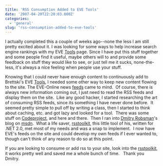```yaml
---
title: 'RSS Consumption Added to EVE Tools'
date: '2007-04-20T22:20:03.000Z'
categories:
  - 'general'
slug: 'rss-consumption-added-to-eve-tools'
---
```


I actually completed this a couple of weeks ago--none the less I am still pretty excited about it. I was looking for some ways to help increase search engine rankings with my EVE [Tools](http://eve.brettski.com) page. Since I have put this stuff together and some people find it useful, maybe others will to and provide some feedback on stuff they would like to see, or just tell me it sucks, none-the-less, it's always a nice feeling when people use your stuff.

Knowing that I could never have enough content to continuously add to Brettski's EVE [Tools](http://eve.brettski.com), I needed some other way to keep new content flowing to the site. The EVE-Online news [feeds](http://myeve.eve-online.com/feed/) came to mind.  Of course, there is always new information coming out, I just need to read the RSS feeds and display them on the site.  Like any good hacker, I started researching the art of consuming RSS feeds, since its something I have never done before.  It seemed pretty simple to pull off by writing a class, then I started to think about caching, etc. and got lazy and looked for a tool.  There was some stuff on [Codeproject](http://codeproject.com), and here and there.  Then I ran into [Dmitry Robsman](http://blogs.msdn.com/dmitryr/archive/2006/02/21/536552.aspx)'s blog on [msdn](http://www.msdn.com).  What a life saver, [rsstoolkit](http://blogs.msdn.com/dmitryr/attachment/561200.ashx), this little tool of his, written for .NET 2.0, met most of my needs and was a snap to implement.  I now have EVE's feeds on the site and could develop my own feeds if I ever wanted to, though can't think of any reason to do so at this point.

If you are looking to consume or add rss to your site, look into the [rsstoolkit](http://blogs.msdn.com/dmitryr/attachment/561200.ashx), it works pretty well and saved me a whole bunch of time.   Thank you Dmitry.

